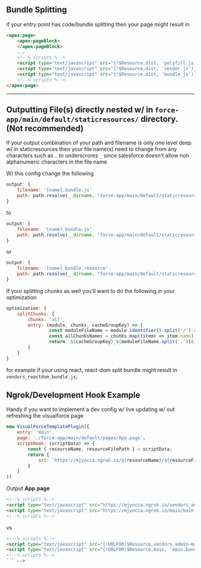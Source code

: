 

## Bundle Splitting

if your entry point has code/bundle splitting 
then your page might result in

```html
<apex:page>
    <apex:pageBlock>
    </apex:pageBlock>
    ...
    <!--% scripts %-->
    <script type="text/javascript" src="{!$Resource.dist, 'polyfill.js')}"></script>
    <script type="text/javascript" src="{!$Resource.dist, 'vendor.js')}"></script>
    <script type="text/javascript" src="{!$Resource.dist, 'bundle.js')}"></script>
    <!--% scripts %-->
</apex:page>
```

---
## Outputting File(s) directly nested w/ in `force-app/main/default/staticresources/` directory. (Not recommended)
If your output combination of your path and filename is only one level deep w/ in staticresources then your file name(s) need to change from any characters such as `.` to underscrores `_` since salesforce doesn't allow non alphanumeric characters in the file name

W/ this config
change the following
```js
output: {
    filename: '[name].bundle.js'
    path: path.resolve(__dirname, "force-app/main/default/staticresources/")
}
```

to
```js
output: {
    filename: '[name]_bundle.js'
    path: path.resolve(__dirname, "force-app/main/default/staticresources/")
}
```
or

```js
output: {
    filename: '[name]_bundle.resource'
    path: path.resolve(__dirname, "force-app/main/default/staticresources/")
}
```


If your splitting chunks as well you'll want to do the following in your optimization

```js
optimization: {
    splitChunks: {
        chunks: 'all',
        entry: (module, chunks, cacheGroupKey) => {
                const moduleFileName = module.identifier().split('/').reduceRight(item => item);
                const allChunksNames = chunks.map((item) => item.name).join('_');
                return `${cacheGroupKey}_${moduleFileName.split('.')[0]}`.split('-').join(''); 
        }
    }
}
```

for example if your using react, react-dom split bundle might result in `vendors_reactdom_bundle.js`;



## Ngrok/Development Hook Example

Handy if you want to implement a dev config w/ live updating w/ out refreshing the visualforce page

```js
new VisualForceTemplatePlugin({
    entry: 'main',
    page: './force-app/main/default/pages/App.page',
    scriptHook: (scriptData) => {
        const { resourceName, resourceFilePath } = scriptData;
        return {
            src: `https://mjyocca.ngrok.io/${resourceName}/${resourceFilePath}`,
        }
    }
))
```

Output **App.page**
```html
<!--% scripts %-->
<script type="text/javascript" src="https://mjyocca.ngrok.io/vendors_admin~main_react_dom/vendors_admin~main_react_dom.bundle.js"></script>
<script type="text/javascript" src="https://mjyocca.ngrok.io/main/main.bundle.js"></script>
<!--% scripts %-->
```

vs

```html
<!--% scripts %-->
<script type="text/javascript" src="{!URLFOR($Resource.vendors_admin~main_react_dom, 'vendors_admin~main_react_dom.bundle.js')}" ></script>
<script type="text/javascript" src="{!URLFOR($Resource.main, 'main.bundle.js')}"></script>
<!--% scripts %-->
``` -->